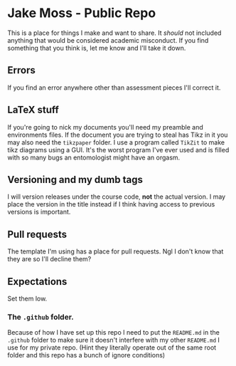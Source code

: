 # Jake Moss - Public Repo
This is a place for things I make and want to share. It *should* not included anything that would be considered academic misconduct. If you find something that you think is, let me know and I'll take it down.

## Errors

If you find an error anywhere other than assessment pieces I'll correct it.

## LaTeX stuff

If you're going to nick my documents you'll need my preamble and environments files. If the document you are trying to steal has Tikz in it you may also need the `tikzpaper` folder. I use a program called `TikZit` to make tikz diagrams using a GUI. It's the worst program I've ever used and is filled with so many bugs an entomologist might have an orgasm.

## Versioning and my dumb tags

I will version releases under the course code, **not** the actual version. I may place the version in the title instead if I think having access to previous versions is important.

## Pull requests

The template I'm using has a place for pull requests. Ngl I don't know that they are so I'll decline them?

## Expectations

Set them low. 

### The `.github` folder.

Because of how I have set up this repo I need to put the `README.md` in the `.github` folder to make sure it doesn't interfere with my other `README.md` I use for my private repo. (Hint they literally operate out of the same root folder and this repo has a bunch of ignore conditions)
